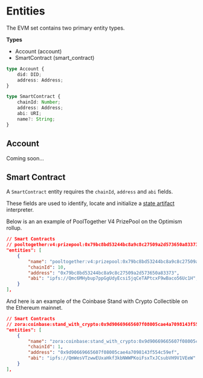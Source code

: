 # Entities

The EVM set contains two primary entity types.

**Types**
- Account (account)
- SmartContract (smart_contract)

```ts
type Account {
    did: DID;
    address: Address;
}

type SmartContract {
    chainId: Number;
    address: Address;
    abi: URI;
    name?: String;
}
```
## Account
Coming soon...

## Smart Contract
A `SmartContract` entity requires the `chainId`, `address` and `abi` fields. 

These fields are used to identify, locate and initialize a [state artifact](/architecture/state-artifacts) interpreter.

Below is an an example of PoolTogether V4 PrizePool on the Optimism rollup. 

```json
// Smart Contracts
// pooltogether:v4:prizepool:0x79bc8bd53244bc8a9c8c27509a2d573650a83373:optimism (https://optimistic.etherscan.io/address/0x79bc8bd53244bc8a9c8c27509a2d573650a83373)
"entities": [
    {
        "name": "pooltogether:v4:prizepool:0x79bc8bd53244bc8a9c8c27509a2d573650a83373:optimism",
        "chainId": 10,
        "address": "0x79bc8bd53244bc8a9c8c27509a2d573650a83373",
        "abi": "ipfs://Qmc6MHybup7ppGgUdyEcsi5jqCeTAPtcxF9wBaco56Uc1H",
    }
],
```

And here is an example of the Coinbase Stand with Crypto Collectible on the Ethereum mainnet.

```json
// Smart Contracts
// zora:coinbase:stand_with_crypto:0x9d90669665607f08005cae4a7098143f554c59ef:mainnet (https://etherscan.io/address/0x9d90669665607f08005cae4a7098143f554c59ef)
"entities": [
    {
        "name": "zora:coinbase:stand_with_crypto:0x9d90669665607f08005cae4a7098143f554c59ef:mainnet",
        "chainId": 1,
        "address": "0x9d90669665607f08005cae4a7098143f554c59ef",
        "abi": "ipfs://QmWesVTzwwEUxaHkf3kbNWWPKoiFsxTxJCsubVH9V1VEeW"
    }
],
```
